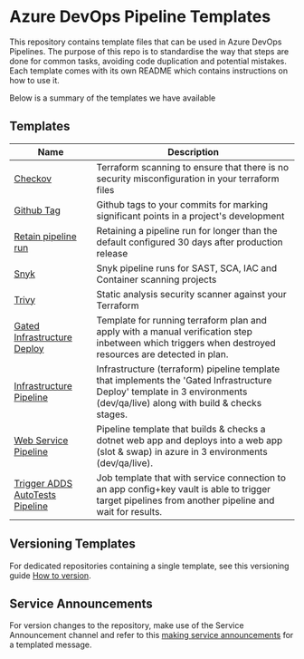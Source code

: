 # Azure DevOps Pipeline Templates

This repository contains template files that can be used in Azure DevOps Pipelines. The purpose of this repo is to standardise the way that steps are done for common tasks, avoiding code duplication and potential mistakes. Each template comes with its own README which contains instructions on how to use it.

Below is a summary of the templates we have available

## Templates

| Name                                                                                             | Description                                                                                                                                                               |
|--------------------------------------------------------------------------------------------------|---------------------------------------------------------------------------------------------------------------------------------------------------------------------------|
| [Checkov](./checkov)                                                                             | Terraform scanning to ensure that there is no security misconfiguration in your terraform files                                                                           |
| [Github Tag](./github-tag)                                                                       | Github tags to your commits for marking significant points in a project's development                                                                                     |
| [Retain pipeline run](./retain-pipelinerun)                                                      | Retaining a pipeline run for longer than the default configured 30 days after production release                                                                          |
| [Snyk](./snyk)                                                                                   | Snyk pipeline runs for SAST, SCA, IAC and Container scanning projects                                                                                                     |
| [Trivy](./trivy)                                                                                 | Static analysis security scanner against your Terraform                                                                                                                   |
| [Gated Infrastructure Deploy](https://github.com/UKHO/devops-gated-infrastructure-deploy)        | Template for running terraform plan and apply with a manual verification step inbetween which triggers when destroyed resources are detected in plan.                     |
| [Infrastructure Pipeline](https://github.com/UKHO/devops-infrastructure-pipeline-template)       | Infrastructure (terraform) pipeline template that implements the 'Gated Infrastructure Deploy' template in 3 environments (dev/qa/live) along with build & checks stages. |
| [Web Service Pipeline](https://github.com/UKHO/devops-web-service-pipeline-template)             | Pipeline template that builds & checks a dotnet web app and deploys into a web app (slot & swap) in azure in 3 environments (dev/qa/live).                                |
| [Trigger ADDS AutoTests Pipeline](https://github.com/UKHO/devops-trigger-adds-autotest-pipeline) | Job template that with service connection to an app config+key vault is able to trigger target pipelines from another pipeline and wait for results.                      |

## Versioning Templates

For dedicated repositories containing a single template, see this versioning guide [How to version](how-to-version.md).

## Service Announcements

For version changes to the repository, make use of the Service Announcement channel and refer to this [making service announcements](making-service-announcements.md) for a templated message.